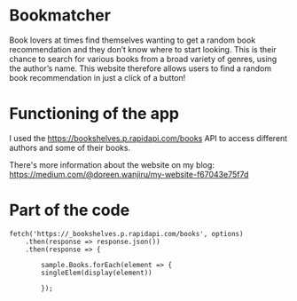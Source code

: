 # Bookmatcher

Book lovers at times find themselves wanting to get a random book recommendation and they don’t know where to start looking.  This is their chance to search for various  books from a broad variety of genres, using the author’s name.
This website therefore allows users to find a random book recommendation in just a click of a button!

# Functioning of the app
I used the https://bookshelves.p.rapidapi.com/books API to access different authors and some of their books. 

There's more information about the website on my blog: https://medium.com/@doreen.wanjiru/my-website-f67043e75f7d

# Part of the code
```
fetch('https://_bookshelves.p.rapidapi.com/books', options)
	.then(response => response.json())
	.then(response => {

		sample.Books.forEach(element => {
		singleElem(display(element))
			
		});
```